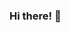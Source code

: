 ### Hi there! 👋

<!--
**lavaman131/lavaman131** is a ✨ _special_ ✨ repository because its `README.md` (this file) appears on your GitHub profile.

- 🔭 I’m currently ... a student 
- 🌱 I’m currently learning ... ML and data science in Python
- 👯 I’m looking to collaborate on ... ML projects
- 🤔 I’m looking for help with ... Convolutional Neural Networks
- 💬 Ask me about ... ML and Python
- 📫 How to reach me: ... [Linkedin](https://www.linkedin.com/in/alexlavaee/)
- 😄 Pronouns: ... He/Him
- ⚡ Fun fact: ... I play the violin
-->
